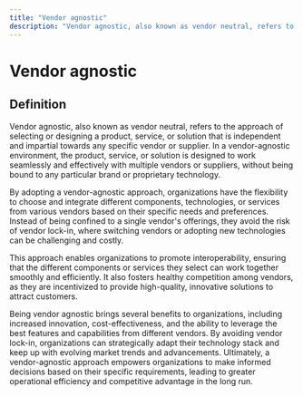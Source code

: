 ```yaml
---
title: "Vendor agnostic"
description: "Vendor agnostic, also known as vendor neutral, refers to the approach of selecting or designing a product, service, or solution that is independent and impartial towards any specific vendor or supplier. In a vendor-agnostic environment, the product, service, or solution is designed to work seamlessly and effectively with multiple vendors or suppliers, without being bound to any particular brand or proprietary technology."
---
```


# Vendor agnostic

## Definition

Vendor agnostic, also known as vendor neutral, refers to the approach of selecting or designing a product, service, or solution that is independent and impartial towards any specific vendor or supplier. In a vendor-agnostic environment, the product, service, or solution is designed to work seamlessly and effectively with multiple vendors or suppliers, without being bound to any particular brand or proprietary technology.

By adopting a vendor-agnostic approach, organizations have the flexibility to choose and integrate different components, technologies, or services from various vendors based on their specific needs and preferences. Instead of being confined to a single vendor's offerings, they avoid the risk of vendor lock-in, where switching vendors or adopting new technologies can be challenging and costly.

This approach enables organizations to promote interoperability, ensuring that the different components or services they select can work together smoothly and efficiently. It also fosters healthy competition among vendors, as they are incentivized to provide high-quality, innovative solutions to attract customers.

Being vendor agnostic brings several benefits to organizations, including increased innovation, cost-effectiveness, and the ability to leverage the best features and capabilities from different vendors. By avoiding vendor lock-in, organizations can strategically adapt their technology stack and keep up with evolving market trends and advancements. Ultimately, a vendor-agnostic approach empowers organizations to make informed decisions based on their specific requirements, leading to greater operational efficiency and competitive advantage in the long run.

